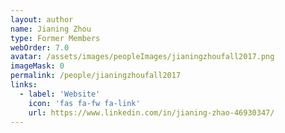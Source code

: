 ```yaml
---
layout: author
name: Jianing Zhou
type: Former Members
webOrder: 7.0
avatar: /assets/images/peopleImages/jianingzhoufall2017.png
imageMask: 0
permalink: /people/jianingzhoufall2017
links:
  - label: 'Website'
    icon: 'fas fa-fw fa-link'
    url: https://www.linkedin.com/in/jianing-zhao-46930347/
---
```

